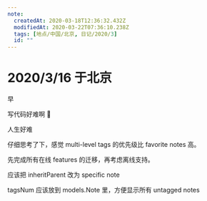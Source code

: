 ```yaml
---
note:
  createdAt: 2020-03-18T12:36:32.432Z
  modifiedAt: 2020-03-22T07:36:10.238Z
  tags: [地点/中国/北京, 日记/2020/3]
  id: ""
---
```


# 2020/3/16 于北京

<!-- @timer "date":"Mon Mar 16 2020 09:19:18 GMT+0800 (CST)" -->

早

<!-- @timer "date":"Mon Mar 16 2020 17:14:54 GMT+0800 (CST)","duration":"about 8 hours" -->

写代码好难啊 🤯

<!-- @timer "date":"Mon Mar 16 2020 18:06:07 GMT+0800 (CST)","duration":"about 1 hour" -->

人生好难

<!-- @timer "date":"Mon Mar 16 2020 18:24:30 GMT+0800 (CST)","duration":"18 minutes" -->

仔细思考了下，感觉 multi-level tags 的优先级比 favorite notes 高。

先完成所有在线 features 的迁移，再考虑离线支持。

<!-- @timer "date":"Mon Mar 16 2020 18:46:54 GMT+0800 (CST)","duration":"22 minutes" -->

应该把 inheritParent 改为 specific note

<!-- @timer "date":"Mon Mar 16 2020 18:55:00 GMT+0800 (CST)","duration":"8 minutes" -->

tagsNum 应该放到 models.Note 里，方便显示所有 untagged notes
